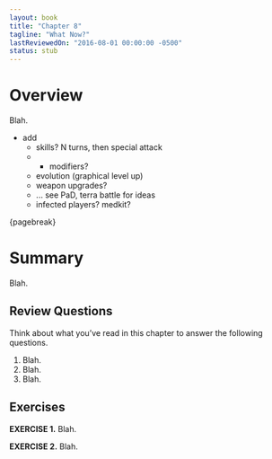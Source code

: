 ```yaml
---
layout: book
title: "Chapter 8"
tagline: "What Now?"
lastReviewedOn: "2016-08-01 00:00:00 -0500"
status: stub
---
```


# Overview

Blah.

- add
  - skills? N turns, then special attack
  - + modifiers?
  - evolution (graphical level up)
  - weapon upgrades?
  - ... see PaD, terra battle for ideas
  - infected players? medkit?

{pagebreak}

# Summary

Blah.

## Review Questions

Think about what you’ve read in this chapter to answer the following questions.

1.	Blah.
1.	Blah.
1.	Blah.

## Exercises

**EXERCISE 1.** Blah.

**EXERCISE 2.** Blah.
